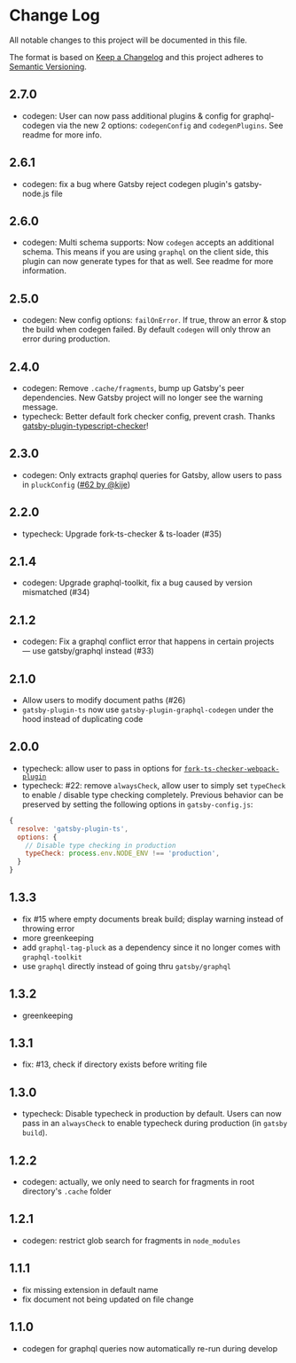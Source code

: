 # Change Log

All notable changes to this project will be documented in this file.

The format is based on [Keep a Changelog](http://keepachangelog.com/) and this project adheres to [Semantic Versioning](http://semver.org/).

## 2.7.0
- codegen: User can now pass additional plugins & config for graphql-codegen via the new 2 options: `codegenConfig` and `codegenPlugins`. See readme for more info.

## 2.6.1
- codegen: fix a bug where Gatsby reject codegen plugin's gatsby-node.js file

## 2.6.0
- codegen: Multi schema supports: Now `codegen` accepts an additional schema. This means if you are using `graphql` on the client side, this plugin can now generate types for that as well. See readme for more information.

## 2.5.0
- codegen: New config options: `failOnError`. If true, throw an error & stop the build when codegen failed. By default `codegen` will only throw an error during production.

## 2.4.0
- codegen: Remove `.cache/fragments`, bump up Gatsby's peer dependencies. New Gatsby project will no longer see the warning message.
- typecheck: Better default fork checker config, prevent crash. Thanks [gatsby-plugin-typescript-checker](https://github.com/DaleLJefferson/gatsby-plugin-typescript-checker)!

## 2.3.0
- codegen: Only extracts graphql queries for Gatsby, allow users to pass in `pluckConfig` ([#62 by @kije](https://github.com/d4rekanguok/gatsby-typescript/pull/62))

## 2.2.0
- typecheck: Upgrade fork-ts-checker & ts-loader (#35)

## 2.1.4
- codegen: Upgrade graphql-toolkit, fix a bug caused by version mismatched (#34)

## 2.1.2
- codegen: Fix a graphql conflict error that happens in certain projects — use gatsby/graphql instead (#33)

## 2.1.0
- Allow users to modify document paths (#26)
- `gatsby-plugin-ts` now use `gatsby-plugin-graphql-codegen` under the hood instead of duplicating code

## 2.0.0
- typecheck: allow user to pass in options for [`fork-ts-checker-webpack-plugin`](https://github.com/TypeStrong/fork-ts-checker-webpack-plugin#options)
- typecheck: #22: remove `alwaysCheck`, allow user to simply set `typeCheck` to enable / disable type checking completely. Previous behavior can be preserved by setting the following options in `gatsby-config.js`:

```js
{
  resolve: 'gatsby-plugin-ts',
  options: {
    // Disable type checking in production
    typeCheck: process.env.NODE_ENV !== 'production',
  }
}
```

## 1.3.3
- fix #15 where empty documents break build; display warning instead of throwing error
- more greenkeeping
- add `graphql-tag-pluck` as a dependency since it no longer comes with `graphql-toolkit`
- use `graphql` directly instead of going thru `gatsby/graphql`

## 1.3.2
- greenkeeping

## 1.3.1
- fix: #13, check if directory exists before writing file

## 1.3.0
- typecheck: Disable typecheck in production by default. Users can now pass in an `alwaysCheck` to enable typecheck during production (in `gatsby build`).

## 1.2.2
- codegen: actually, we only need to search for fragments in root directory's `.cache` folder

## 1.2.1
- codegen: restrict glob search for fragments in `node_modules`

## 1.1.1
- fix missing extension in default name
- fix document not being updated on file change

## 1.1.0
- codegen for graphql queries now automatically re-run during develop